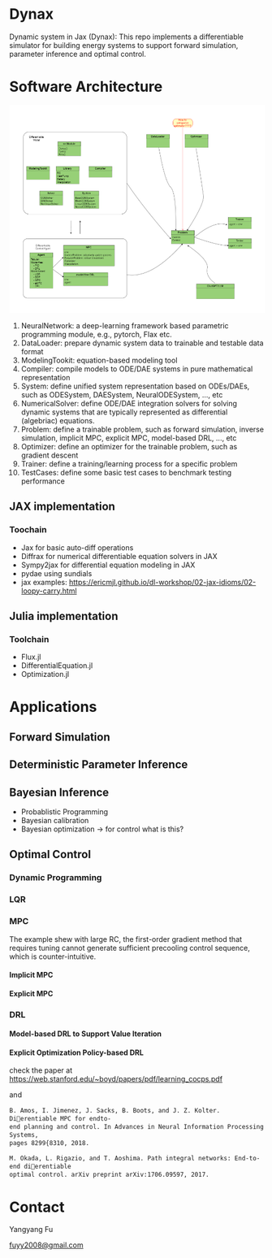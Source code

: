 # Dynax

Dynamic system in Jax (Dynax): This repo implements a differentiable simulator for building energy systems to support forward simulation, parameter inference and optimal control.

# Software Architecture
![structure](./doc/dynax-module.png)

1. NeuralNetwork: a deep-learning framework based parametric programming module, e.g., pytorch, Flax etc.
2. DataLoader: prepare dynamic system data to trainable and testable data format
3. ModelingTookit: equation-based modeling tool
4. Compiler: compile models to ODE/DAE systems in pure mathematical representation
5. System: define unified system representation based on ODEs/DAEs, such as ODESystem, DAESystem, NeuralODESystem, ..., etc
6. NumericalSolver: define ODE/DAE integration solvers for solving dynamic systems that are typically represented as differential (algebriac) equations.
7. Problem: define a trainable problem, such as forward simulation, inverse simulation, implicit MPC, explicit MPC, model-based DRL, ..., etc
8. Optimizer: define an optimizer for the trainable problem, such as gradient descent
9. Trainer: define a training/learning process for a specific problem
10. TestCases: define some basic test cases to benchmark testing performance

## JAX implementation

### Toochain
- Jax for basic auto-diff operations
- Diffrax for numerical differentiable equation solvers in JAX
- Sympy2jax for differential equation modeling in JAX
- pydae using sundials
- jax examples: https://ericmjl.github.io/dl-workshop/02-jax-idioms/02-loopy-carry.html

## Julia implementation


### Toolchain
- Flux.jl
- DifferentialEquation.jl
- Optimization.jl

# Applications
## Forward Simulation

## Deterministic Parameter Inference

## Bayesian Inference
- Probablistic Programming 
- Bayesian calibration
- Bayesian optimization -> for control what is this?


## Optimal Control

### Dynamic Programming


### LQR


### MPC

The example shew with large RC, the first-order gradient method that requires tuning cannot generate sufficient precooling control sequence, which is counter-intuitive. 



#### Implicit MPC


#### Explicit MPC



### DRL

#### Model-based DRL to Support Value Iteration


#### Explicit Optimization Policy-based DRL

check the paper at https://web.stanford.edu/~boyd/papers/pdf/learning_cocps.pdf

and 

```
B. Amos, I. Jimenez, J. Sacks, B. Boots, and J. Z. Kolter. Dierentiable MPC for endto-
end planning and control. In Advances in Neural Information Processing Systems,
pages 8299{8310, 2018.
```

```
M. Okada, L. Rigazio, and T. Aoshima. Path integral networks: End-to-end dierentiable
optimal control. arXiv preprint arXiv:1706.09597, 2017.
```

# Contact

Yangyang Fu

fuyy2008@gmail.com
